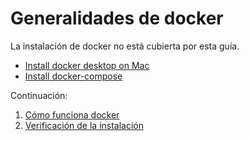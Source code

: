 # Generalidades de docker

La instalación de docker no está cubierta por esta guía. 

* [Install docker desktop on Mac](https://docs.docker.com/docker-for-mac/install/)
* [Install docker-compose](https://docs.docker.com/compose/install/)

Continuación:

1. [Cómo funciona docker](01funciona.md)
2. [Verificación de la instalación](02verificar.md)
